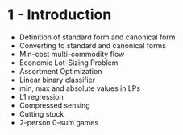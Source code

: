 # 1 - Introduction

* Definition of standard form and canonical form
* Converting to standard and canonical forms
* Min-cost multi-commodity flow
* Economic Lot-Sizing Problem
* Assortment Optimization
* Linear binary classifier
* min, max and absolute values in LPs
* L1 regression
* Compressed sensing
* Cutting stock
* 2-person 0-sum games

